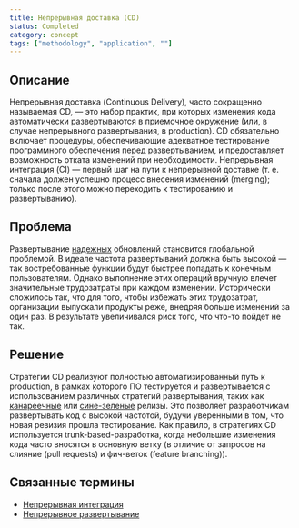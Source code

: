 ```yaml
---
title: Непрерывная доставка (CD)
status: Completed
category: concept
tags: ["methodology", "application", ""]
---
```


## Описание

Непрерывная доставка (Continuous Delivery), часто сокращенно называемая CD, — это набор практик, 
при которых изменения кода автоматически развертываются в приемочное окружение 
(или, в случае непрерывного развертывания, в production).
CD обязательно включает процедуры, обеспечивающие адекватное тестирование программного обеспечения 
перед развертыванием, и предоставляет возможность отката изменений при необходимости.
Непрерывная интеграция (CI) — первый шаг на пути к непрерывной доставке 
(т. е. сначала должен успешно процесс внесения изменений (merging); только после этого можно переходить к тестированию и развертыванию).

## Проблема

Развертывание [надежных](/reliability/) обновлений становится глобальной проблемой.
В идеале частота развертываний должна быть высокой — так востребованные функции будут быстрее попадать к конечным пользователям.
Однако выполнение этих операций вручную влечет значительные трудозатраты при каждом изменении.
Исторически сложилось так, что для того, чтобы избежать этих трудозатрат, организации выпускали продукты реже, 
внедряя больше изменений за один раз. В результате увеличивался риск того, что что-то пойдет не так.

## Решение

Стратегии CD реализуют полностью автоматизированный путь к production, 
в рамках которого ПО тестируется и развертывается с использованием различных стратегий развертывания, 
таких как [канареечные](/canary-deployment/) или [сине-зеленые](/blue-green-deployment/) релизы.
Это позволяет разработчикам развертывать код с высокой частотой, будучи уверенными в том, что новая ревизия прошла тестирование.
Как правило, в стратегиях CD используется trunk-based-разработка, когда небольшие изменения кода часто вносятся в основную ветку 
(в отличие от запросов на слияние (pull requests) и фич-веток (feature branching)).

## Связанные термины

* [Непрерывная интеграция](/continuous-integration/)
* [Непрерывное развертывание](/continuous-deployment/)
